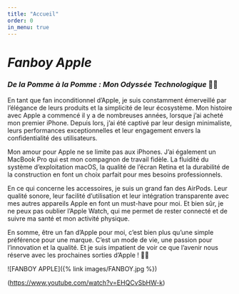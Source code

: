```yaml
---
title: "Accueil"
order: 0
in_menu: true
---
```

# **_Fanboy Apple_**


### _De la Pomme à la Pomme : Mon Odyssée Technologique_ 🍏😄

En tant que fan inconditionnel d’Apple, je suis constamment émerveillé par l’élégance de leurs produits et la simplicité de leur écosystème. Mon histoire avec Apple a commencé il y a de nombreuses années, lorsque j’ai acheté mon premier iPhone. Depuis lors, j’ai été captivé par leur design minimaliste, leurs performances exceptionnelles et leur engagement envers la confidentialité des utilisateurs.

Mon amour pour Apple ne se limite pas aux iPhones. J’ai également un MacBook Pro qui est mon compagnon de travail fidèle. La fluidité du système d’exploitation macOS, la qualité de l’écran Retina et la durabilité de la construction en font un choix parfait pour mes besoins professionnels.

En ce qui concerne les accessoires, je suis un grand fan des AirPods. Leur qualité sonore, leur facilité d’utilisation et leur intégration transparente avec mes autres appareils Apple en font un must-have pour moi. Et bien sûr, je ne peux pas oublier l’Apple Watch, qui me permet de rester connecté et de suivre ma santé et mon activité physique.

En somme, être un fan d’Apple pour moi, c’est bien plus qu’une simple préférence pour une marque. C’est un mode de vie, une passion pour l’innovation et la qualité. Et je suis impatient de voir ce que l’avenir nous réserve avec les prochaines sorties d’Apple ! 🍎✨

![FANBOY APPLE]({% link images/FANBOY.jpg %}) 

(https://www.youtube.com/watch?v=EHQCvSbHW-k) 
